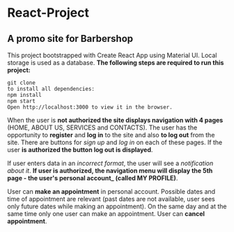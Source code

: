 # React-Project
## A promo site for Barbershop<br/>
This project bootstrapped with Create React App using Material UI. Local storage is used as a database.
**The following steps are required to run this project:**

```
git clone
to install all dependencies:
npm install
npm start
Open http://localhost:3000 to view it in the browser.
```

When the user is **not authorized the site displays navigation with 4 pages** (HOME, ABOUT US, SERVICES and CONTACTS).
The user has the opportunity to **register** and **log in** to the site and also **to log out** from the site. 
There are buttons for _sign up_ and _log in_ on each of these pages. If the user **is authorized the button log out is displayed**.

If user enters data in an _incorrect format_, the user will see a _notification about it_.
**If user is authorized, the navigation menu will display the 5th page - the user's personal account_ (called MY PROFILE)**.

User can **make an appointment** in  personal account. 
Possible dates and time of appointment are relevant (past dates are not available, user sees only future dates while making an appointment). On the same day and at the same time only one user can make an appointment.
User can **cancel appointment**.







